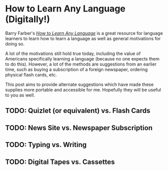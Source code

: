 # How to Learn Any Language (Digitally!)

Barry Farber's [*How to Learn Any Language*](/polyglatory/public/HowToLearnAnyLanguage.pdf) is a great resource for language learners to learn how to learn a language as well as general motivations for doing so.

A lot of the motivations still hold true today, including the value of Americans specifically learning a language (because no one expects them to do this). However, a lot of the methods are suggestions from an earlier time, such as buying a subscription of a foreign newspaper, ordering physical flash cards, etc.

This post aims to provide alternate suggestions which have made these supplies more portable and accessible for me. Hopefully they will be useful to you as well.

## TODO: Quizlet (or equivalent) vs. Flash Cards
## TODO: News Site vs. Newspaper Subscription
## TODO: Typing vs. Writing
## TODO: Digital Tapes vs. Cassettes

